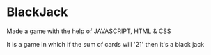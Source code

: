 # BlackJack
Made a game with the help of JAVASCRIPT, HTML &amp; CSS

It is a game in which if the sum of cards will '21' then it's a black jack 
